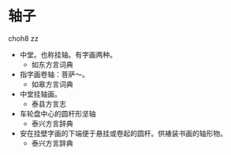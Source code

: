 # 轴子
choh8 zz
+ 中堂。也称挂轴。有字画两种。
  * 如东方言词典
+ 指字画卷轴：菩萨～。
  * 如皋方言词典
+ 中堂挂轴画。
  * 泰县方言志
+ 车轮盘中心的圆杆形坚轴
  * 泰兴方言辞典
+ 安在挂壁字画的下端便于悬挂或卷起的圆杆。供裱装书画的轴形物。
  * 泰兴方言辞典
